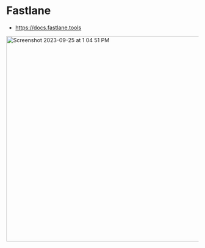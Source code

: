 # Fastlane

- https://docs.fastlane.tools

  
<img width="538" alt="Screenshot 2023-09-25 at 1 04 51 PM" src="https://github.com/mobiledge/ios-development/assets/6307250/10fcc9e0-7e15-46f9-a1ae-7f99186dca84">
